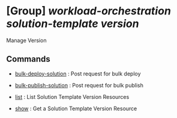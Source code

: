 # [Group] _workload-orchestration solution-template version_

Manage Version

## Commands

- [bulk-deploy-solution](/Commands/workload-orchestration/solution-template/version/_bulk-deploy-solution.md)
: Post request for bulk deploy

- [bulk-publish-solution](/Commands/workload-orchestration/solution-template/version/_bulk-publish-solution.md)
: Post request for bulk publish

- [list](/Commands/workload-orchestration/solution-template/version/_list.md)
: List Solution Template Version Resources

- [show](/Commands/workload-orchestration/solution-template/version/_show.md)
: Get a Solution Template Version Resource
